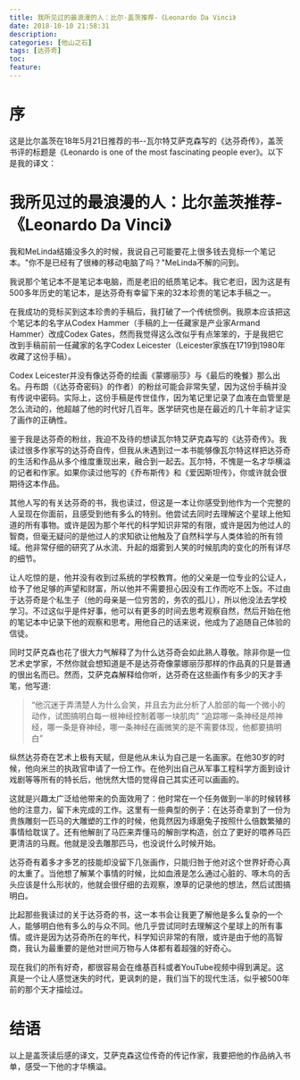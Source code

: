 ```yaml
---
title: 我所见过的最浪漫的人：比尔·盖茨推荐-《Leonardo Da Vinci》
date: 2018-10-10 21:58:31
description: 
categories: [他山之石]
tags: [达芬奇] 
toc: 
feature: 
---
```

# 序
这是比尔盖茨在18年5月21日推荐的书--瓦尔特艾萨克森写的《达芬奇传》，盖茨书评的标题是《Leonardo is one of the most fascinating people ever》。以下是我的译文：
<!-- more -->

# 我所见过的最浪漫的人：比尔盖茨推荐-《Leonardo Da Vinci》
我和MeLinda结婚没多久的时候，我说自己可能要花上很多钱去竞标一个笔记本。"你不是已经有了很棒的移动电脑了吗？"MeLinda不解的问到。

我说那个笔记本不是笔记本电脑，而是老旧的纸质笔记本。我它老旧，因为这是有500多年历史的笔记本，是达芬奇有幸留下来的32本珍贵的笔记本手稿之一。

在我成功的竞标买到这本珍贵的手稿后，我打破了一个传统惯例。我原本应该把这个笔记本的名字从Codex Hammer（手稿的上一任藏家是产业家Armand Hammer）改成Codex Gates，然而我觉得这么改似乎有点笨笨的，于是我把它改到手稿前前一任藏家的名字Codex Leicester（Leicester家族在1719到1980年收藏了这份手稿）。

Codex Leicester并没有像达芬奇的绘画《蒙娜丽莎》与《最后的晚餐》那么出名。丹布朗（《达芬奇密码》的作者）的粉丝可能会非常失望，因为这份手稿并没有传说中密码。实际上，这份手稿是传世佳作，因为笔记里记录了血液在血管里是怎么流动的，他超越了他的时代好几百年。医学研究也是在最近的几十年前才证实了画作的正确性。

鉴于我是达芬奇的粉丝，我迫不及待的想读瓦尔特艾萨克森写的《达芬奇传》。我读过很多作家写的达芬奇自传，但我从未遇到过一本书能够像瓦尔特这样把达芬奇的生活和作品从多个维度重现出来，融合到一起去。瓦尔特，不愧是一名才华横溢的记者和作家。如果你读过他写的《乔布斯传》和《爱因斯坦传》，你或许就会很期待这本作品。

其他人写的有关达芬奇的书，我也读过，但这是一本让你感受到他作为一个完整的人呈现在你面前，且感受到他有多么的特别。他尝试去同时去理解这个星球上他知道的所有事物。或许是因为那个年代的科学知识非常的有限，或许是因为他过人的智商，但毫无疑问的是他过人的求知欲让他触及了自然科学与人类体验的所有领域。他非常仔细的研究了从水流、升起的烟雾到人笑的时候肌肉的变化的所有详尽的细节。

让人吃惊的是，他并没有收到过系统的学校教育。他的父亲是一位专业的公证人，给予了他足够的声望和财富，所以他并不需要担心因没有工作而吃不上饭。不过由于达芬奇是个私生子（他的母亲是一位穷苦的，务农的孤儿），所以他没法去学校学习。不过这似乎是件好事，他可以有更多的时间去思考观察自然，然后开始在他的笔记本中记录下他的观察和思考。用他自己的话来说，他成为了追随自己体验的信徒。

同时艾萨克森也花了很大力气解释了为什么达芬奇会如此熟人尊敬。除非你是一位艺术史学家，不然你就会想知道是不是达芬奇像蒙娜丽莎那样的作品真的只是普通的很出名而已。然而，艾萨克森解释给你听，达芬奇在这些画作有多少的天才手笔，他写道:
> “他沉迷于弄清楚人为什么会笑，并且去为此分析了人脸部的每一个微小的动作，试图搞明白每一根神经控制着哪一块肌肉”
> “追踪哪一条神经是颅神经，哪一条是脊神经，哪一条神经在画微笑的是不需要体现，他都要搞明白”

纵然达芬奇在艺术上极有天赋，但是他从未认为自己是一名画家。在他30岁的时候，他向米兰的执政官申请了一份工作。在他列出自己从军事工程科学方面到设计戏剧等等所有的特长后，他恍然大悟的觉得自己其实还可以画画的。

这就是兴趣太广泛给他带来的负面效用了：他时常在一个任务做到一半的时候转移他的注意力，留下未完成的工作。这里有一些典型的例子：在达芬奇拿到了一份为贵族雕刻一匹马的大雕塑的工作的时候，他竟然因为琢磨兔子按照什么倍数繁殖的事情给耽误了。还有他解剖了马匹来弄懂马的解剖学构造，创立了更好的喂养马匹更清洁的马厩。他就是没去雕那匹马，也没说什么时候开始。

达芬奇有着多才多艺的技能却没留下几张画作，只能归咎于他对这个世界好奇心真的太重了。当他想了解某个事情的时候，比如血液是怎么通过心脏的、啄木鸟的舌头应该是什么形状的，他就会很仔细的去观察，潦草的记录他的想法，然后试图搞明白。

比起那些我读过的关于达芬奇的书，这一本书会让我更了解他是多么复杂的一个人，能够明白他有多么的与众不同。他几乎尝试同时去理解这个星球上的所有事情。或许是因为达芬奇所在的年代，科学知识非常的有限，或许是由于他的高智商，我认为最重要的是他对世间万物与人体都有着超强的好奇心。

现在我们的所有好奇，都很容易会在维基百科或者YouTube视频中得到满足。这真是一个让人感觉迷失的时代，更讽刺的是，我们当下的现代生活，似乎被500年前的那个天才描绘过。

# 结语

以上是盖茨读后感的译文，艾萨克森这位传奇的传记作家，我要把他的作品纳入书单，感受一下他的才华横溢。